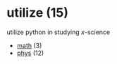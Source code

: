 # utilize (15)
utilize python in studying $x$-science

+ [math](math/README.md) (3)
+ [phys](phys/README.md) (12)
